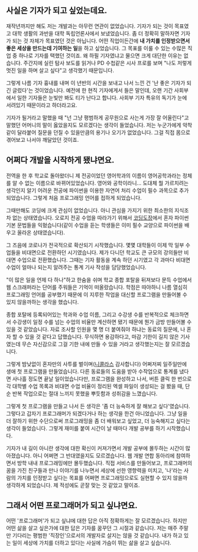 
## 사실은 기자가 되고 싶었는데요.

재작년까지만 해도 저는 개발과는 아무런 연관이 없었습니다. 기자가 되는 것이 목표였고 대학 생활의 과반을 대학 독립언론사에서 보냈었습니다. 좀 더 정확히 말하자면 기자가 되는 것 자체가 목표였던 것은 아닙니다. 어떤 직업이든간에 **내 가치를 인정받으면서 좋은 세상을 만드는데 기여하는 일**을 하고 싶었습니다. 그 목표를 이룰 수 있는 수많은 직업 중 하나로 기자를 택했던 것이죠. 왜 하필 기자였냐고 물으면 크게 대단한 이유는 없습니다. 주간지에 실린 탐사 보도를 읽거나 PD 수첩같은 시사 프로를 보며 "나도 저렇게 멋진 일을 하며 살고 싶다"고 생각했기 때문입니다.

그렇게 나름 기자 흉내를 내며 이 년반의 시간을 보내고 나서 느낀 건 '난 좋은 기자가 되긴 글렀다'는 것이었습니다. 예전에 한 현직 기자에게서 들은 말인데, 오랜 기간 사회부에서 일한 기자들은 눈빛만 봐도 티가 난다고 합니다. 사회부 기자 특유의 독기가 눈에 서려있기 때문이라고 하더라고요.

기자가 될거라고 말했을 때 "넌 그냥 평범하게 공무원으로 사는게 가장 잘 어울린다"고 말했던 어머니의 말이 옳았을지도 모르겠다는 생각이 들었습니다. 저는 누군가에게 악착같이 달라붙어 질문을 던질 수 있을만큼의 용기나 오기가 없었습니다. 그걸 직접 몸으로 겪어보고 나서야 깨달았던 것이죠.

## 어쩌다 개발을 시작하게 됐냐면요.

전역을 한 후 학교로 돌아왔더니 제 전공이었던 영어학과의 이름이 영어공학과라는 정체를 알 수 없는 이름으로 바뀌어있었습니다. 영어와 공학이라니... 도대체 뭘 가르치려는 생각인지 알기 어려운 전공에 파이썬을 이용한 자연어 처리 수업이 필수 과목으로 추가되었습니다. 그렇게 처음 프로그래밍 언어를 접하게 되었습니다.

그때만해도 코딩에 크게 관심이 없었습니다. 아니 관심을 가지기 위한 최소한의 지식조차 없는 상태였습니다. 오로지 전공 수업을 따라가기 위해서 [코딩도장](https://dojang.io/)에서 혼자 파이썬 기본 문법들을 익혔습니다(같이 수업을 듣는 학생들은 이미 필수 교양으로 파이썬을 배우고 올라온 상태였습니다).

그 즈음에 코로나가 전국적으로 확산되기 시작했습니다. 몇몇 대학들이 이제 막 일부 수업들을 비대면으로 전환하던 시기였습니다. 제가 다니던 학교도 큰 규모의 강의들만 비대면 수업으로 전환했습니다. 그때는 기자 활동을 계속 하던 시기였고 각 과마다 비대면 수업이 얼마나 되는지 알려주는 통계 기사 작성을 담당했었습니다.

"이 많은 일을 언제 다 하나"하고 한숨을 쉬며 학교 종합 포탈을 뒤져보다 문득 수업에서 웹 스크래퍼라는 단어를 주워들은 기억이 떠올랐습니다. 학점은 따야하니 나름 열심히 프로그래밍 언어를 공부했기 때문에 이 지루한 작업을 대신할 프로그램을 만들어볼 수 있지 않을까하는 생각을 했습니다.

종합 포탈에 등록되어있는 학과와 수업 이름, 그리고 수강생 수를 반복적으로 체크하면서 수강생이 일정 수를 넘는 수업의 비율만 계산하면 됐기 때문에 뭔가 금방 만들어볼 수 있을 것 같았습니다. 자료 조사할 인원을 몇 명 더 붙여줘야 하냐는 동료의 질문에, 나 혼자 할 수 있을 것 같다고 답했습니다. 무식하면 용감하다고, 마감 기한이 길지 않은 기사였는데 무슨 자신감으로 그걸 기한 내에 만들 수 있을 거라고 생각했는지는 잘 모르겠습니다.

그렇게 밤낮없이 혼자만의 사투를 벌이며([니콜라스](https://nomadcoders.co/python-for-beginners) 감사합니다) 어쩌저찌 일주일만에 생애 첫 프로그램을 만들었습니다. 다른 동료들의 도움을 받아 수작업으로 통계를 냈다면 사나흘 정도면 끝날 일이었습니다만, 프로그램을 완성하고 나서, 버튼 클릭 한 번으로 각 대학별 수업 목록과 비대면 수업 비율이 정리된 엑셀 파일이 생성되는 걸 봤을 때, 단순 반복 작업으로는 절대 느끼지 못했을 뿌듯함과 성취감을 느꼈습니다.

그렇게 첫 프로그램을 만들고 나서 든 생각은 '좀 더 능숙하게 잘 해보고 싶다'였습니다. 그렇다고 갑자기 프로그래머가 되겠다거나 하는 생각을 한건 아니었습니다. 그냥 일을 더 잘하기 위한 수단으로써 프로그래밍을 좀 더 배워보고 싶었고, 더 능숙해지고 싶다는 생각이 들었습니다. 그렇게 재미를 붙여 시간이 날 때마다 개발 공부를 하기 시작했습니다.

기자가 내 길이 아니란 생각에 대한 확신이 커져가면서 개발 공부에 몰두하는 시간이 많아졌습니다. 아니 어쩌면 그 반대였을지도 모르겠습니다. 웹 개발 연합 동아리에 참여하면서 방학 내내 프로그래밍에만 몰두했습니다. 직접 서비스를 만들어보고, 프로그래머의 꿈을 가진 친구들과 만나 이야기를 나누면서 세상에 선한 영향력을 미치고, '나'라는 사람의 가치를 인정받고 싶다는 목표를 어쩌면 프로그래밍으로도 실현할 수 있지 않을까 생각하게 되었습니다. 제 적성에도 곧잘 맞는 것 같았고 말이죠.

## 그래서 어떤 프로그래머가 되고 싶냐면요.

어떤 '프로그래머'가 되고 싶냐에 대한 답은 아직 정확하게는 잘 모르겠습니다. 하지만 어떤 삶을 살고 싶은가에 대한 답은 기자를 꿈꾸던 그 시절과 같습니다. 저는 매주 주말만 기다리는 평범한 '직장인'으로서의 개발자로 살지는 않을 것 같습니다. 내가 하고 있는 일이 세상에 가치를 더하고 있다는 사실에 가슴이 뛰는 삶을 살고 싶습니다.
